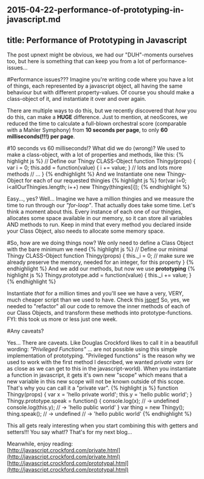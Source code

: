 2015-04-22-performance-of-prototyping-in-javascript.md
---
title: Performance of Prototyping in Javascript
---

The post upnext might be obvious, we had our "DUH"-moments ourselves too, but here is something that can keep you from a lot of performance-issues...

#Performance issues???
Imagine you're writing code where you have a lot of things, each represented by a javascript object, all having the same behaviour but with different property-values.
Of course you should make a class-object of it, and instantiate it over and over again.

There are multiple ways to do this, but we recently discovered that *how* you do this, can make a **HUGE** difference. Just to mention, at neoScores, we reduced the time to calculate a full-blown orchestral score (comparable with a Mahler Symphony) from **10 seconds per page**, to only **60 milliseconds(!!!) per page**.

#10 seconds vs 60 milliseconds!? What did we do (wrong)?
We used to make a class-object, with a lot of properties and methods, like this:
{% highlight js %}
// Define our Thingy CLASS-Object
function Thingy(props) {
  var i = 0;
  this.add = function(value) {
    i += value;
  }
  // lots and lots more methods
  // ...
}
{% endhighlight %}
And we Instantiate one new Thingy-Object for each of our requested thingies
{% highlight js %}
for(var i=0; i<allOurThingies.length; i++) 
  new Thingy(thingies[i]);
{% endhighlight %}

Easy..., yes?
Well... Imagine we have a million thingies and we measure the time to run through our *"for-loop"*. That actually does take some time.
Let's think a moment about this. Every instance of each one of our thingies, allocates some space available in our memory, so it can store all variables AND methods to run. Keep in mind that every method you declared inside your Class Object, also needs to allocate some memory space.

#So, how are we doing things now?
We only need to define a Class Object with the bare minimum we need
{% highlight js %}
// Define our minimal Thingy CLASS-Object
function Thingy(props) {
  this._i = 0;  // make sure we already preserve the memory, needed for an integer, for this property
}
{% endhighlight %}
And we add our methods, but now we use **prototyping**
{% highlight js %}
Thingy.prototype.add = function(value) {
  this._i += value;
}
{% endhighlight %}

Instantiate *that* for a million times and you'll see we have a very, VERY, much cheaper script than we used to have. Check this [jsperf](http://jsperf.com/prototyping-classobjects)
So, yes, we needed to "refactor" all our code to remove the inner methods of each of our Class Objects, and transform these methods into prototype-functions. FYI: this took us more or less just one week.

#Any caveats?

Yes... There are caveats. Like Douglas Crockford likes to call it in a beautifull wording: *"Privileged Functions"* ... are not possible using this simple implementation of prototyping. "Privileged functions" is the reason why we used to work with the first method I described, we wanted *private vars* (or as close as we can get to this in the javascript-world). 
When you instantiate a function in javascript, it gets it's own new "scope" which means that a new variable in this new scope will not be known outside of this scope. That's why you can call it a "private var".
{% highlight js %}
function Thingy(props) {
  var x = 'hello private world';
  this.y = 'hello public world';
}
Thingy.prototype.speak = function() {
  console.log(x); // -> undefined
  console.log(this.y); // -> 'hello public world'
}
var thing = new Thingy();
thing.speak();
// -> undefined
// -> 'hello public world'
{% endhighlight %}

This all gets realy interesting when you start combining this with getters and setters!!!
You say what!? That's for my next blog...

Meanwhile, enjoy reading:  
[http://javascript.crockford.com/private.html](http://javascript.crockford.com/private.html)
[http://javascript.crockford.com/prototypal.html](http://javascript.crockford.com/prototypal.html)
